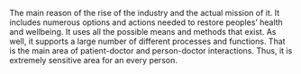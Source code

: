The main reason of the rise of the industry and the actual mission of it. It includes numerous options and actions needed to restore  peoples’ health and wellbeing. It uses all the possible means and methods that exist. As well, it supports a large number of different processes and functions. That is the main area of patient-doctor and person-doctor interactions. Thus, it is extremely sensitive area for an every person.